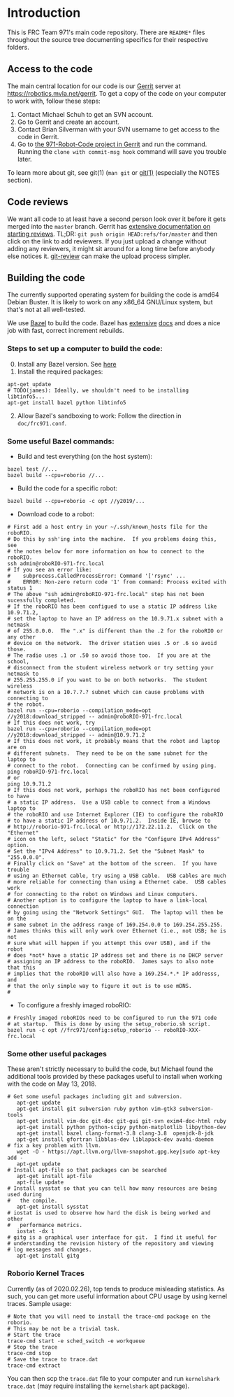 # Introduction
This is FRC Team 971's main code repository. There are `README*` files throughout the source tree documenting specifics for their respective folders.

## Access to the code
The main central location for our code is our [Gerrit](https://www.gerritcodereview.com/) server at https://robotics.mvla.net/gerrit. To get a copy of the code on your computer to work with, follow these steps:
  1. Contact Michael Schuh to get an SVN account.
  2. Go to Gerrit and create an account.
  3. Contact Brian Silverman with your SVN username to get access to the code in Gerrit.
  4. Go to [the 971-Robot-Code project in Gerrit](https://robotics.mvla.net/gerrit/#/admin/projects/971-Robot-Code) and run the command.
     Running the `clone with commit-msg hook` command will save you trouble later.

To learn more about git, see git(1) (`man git` or [git(1)](http://manpages.debian.net/cgi-bin/man.cgi?query=git>) (especially the NOTES section).

## Code reviews
We want all code to at least have a second person look over it before it gets merged into the `master` branch. Gerrit has [extensive documentation on starting reviews](https://robotics.mvla.net/gerrit/Documentation/user-upload.html). TL;DR: `git push origin HEAD:refs/for/master` and then click on the link to add reviewers.
If you just upload a change without adding any reviewers, it might sit around for a long time before anybody else notices it.
[git-review](http://manpages.debian.org/cgi-bin/man.cgi?query=git-review) can make the upload process simpler.

## Building the code
The currently supported operating system for building the code is amd64 Debian Buster. It is likely to work on any x86\_64 GNU/Linux system, but that's not at all well-tested.

We use [Bazel](http://bazel.io) to build the code. Bazel has [extensive](https://docs.bazel.build/versions/master/build-ref.html) [docs](https://docs.bazel.build/versions/master/be/overview.html) and does a nice job with fast, correct increment rebuilds.

### Steps to set up a computer to build the code:
  0. Install any Bazel version.  See [here](https://docs.bazel.build/versions/master/install-ubuntu.html)
  1. Install the required packages:
```console
apt-get update
# TODO(james): Ideally, we shouldn't need to be installing libtinfo5...
apt-get install bazel python libtinfo5
```
  2. Allow Bazel's sandboxing to work:
     Follow the direction in `doc/frc971.conf`.

### Some useful Bazel commands:
  * Build and test everything (on the host system):
```console
bazel test //...
bazel build --cpu=roborio //...
```
  * Build the code for a specific robot:
```console
bazel build --cpu=roborio -c opt //y2019/...
```
  * Download code to a robot:
```console
# First add a host entry in your ~/.ssh/known_hosts file for the roboRIO.
# Do this by ssh'ing into the machine.  If you problems doing this, see
# the notes below for more information on how to connect to the roboRIO.
ssh admin@roboRIO-971-frc.local
# If you see an error like:
#    subprocess.CalledProcessError: Command '['rsync' ...
#    ERROR: Non-zero return code '1' from command: Process exited with status 1
# The above "ssh admin@roboRIO-971-frc.local" step has not been sucessfully completed.
# If the roboRIO has been configued to use a static IP address like 10.9.71.2,
# set the laptop to have an IP address on the 10.9.71.x subnet with a netmask
# of 255.0.0.0.  The ".x" is different than the .2 for the roboRIO or any other
# device on the network.  The driver station uses .5 or .6 so avoid those.
# The radio uses .1 or .50 so avoid those too.  If you are at the school,
# disconnect from the student wireless network or try setting your netmask to
# 255.255.255.0 if you want to be on both networks.  The student wireless
# network is on a 10.?.?.? subnet which can cause problems with connecting to
# the robot.
bazel run --cpu=roborio --compilation_mode=opt //y2018:download_stripped -- admin@roboRIO-971-frc.local
# If this does not work, try
bazel run --cpu=roborio --compilation_mode=opt //y2018:download_stripped -- admin@10.9.71.2
# If this does not work, it probably means that the robot and laptop are on
# different subnets.  They need to be on the same subnet for the laptop to
# connect to the robot.  Connecting can be confirmed by using ping.
ping roboRIO-971-frc.local
# or
ping 10.9.71.2
# If this does not work, perhaps the roboRIO has not been configured to have
# a static IP address.  Use a USB cable to connect from a Windows laptop to
# the roboRIO and use Internet Explorer (IE) to configure the roboRIO
# to have a static IP address of 10.9.71.2.  Inside IE, browse to
# http://roborio-971-frc.local or http://172.22.11.2.  Click on the "Ethernet"
# icon on the left, select "Static" for the "Configure IPv4 Address" option.
# Set the "IPv4 Address" to 10.9.71.2. Set the "Subnet Mask" to "255.0.0.0".
# Finally click on "Save" at the bottom of the screen.  If you have trouble
# using an Ethernet cable, try using a USB cable.  USB cables are much
# more reliable for connecting than using a Ethernet cabe.  USB cables work
# for connecting to the robot on Windows and Linux computers.
# Another option is to configure the laptop to have a link-local connection
# by going using the "Network Settings" GUI.  The laptop will then be on the
# same subnet in the address range of 169.254.0.0 to 169.254.255.255.
# James thinks this will only work over Ethernet (i.e., not USB; he is not
# sure what will happen if you attempt this over USB), and if the robot
# does *not* have a static IP address set and there is no DHCP server
# assigning an IP address to the roboRIO.  James says to also note that this
# implies that the roboRIO will also have a 169.254.*.* IP addresss, and
# that the only simple way to figure it out is to use mDNS.
#
```
  * To configure a freshly imaged roboRIO:
```console
# Freshly imaged roboRIOs need to be configured to run the 971 code
# at startup.  This is done by using the setup_roborio.sh script.
bazel run -c opt //frc971/config:setup_roborio -- roboRIO-XXX-frc.local
```

### Some other useful packages
These aren't strictly necessary to build the code, but Michael found the
additional tools provided by these packages useful to install when working with
the code on May 13, 2018.

```console
# Get some useful packages including git and subversion.
   apt-get update
   apt-get install git subversion ruby python vim-gtk3 subversion-tools
   apt-get install vim-doc git-doc git-gui git-svn exim4-doc-html ruby
   apt-get install python python-scipy python-matplotlib libpython-dev
   apt-get install bazel clang-format-3.8 clang-3.8  openjdk-8-jdk
   apt-get install gfortran libblas-dev liblapack-dev avahi-daemon
# fix a key problem with llvm.
   wget -O - https://apt.llvm.org/llvm-snapshot.gpg.key|sudo apt-key add -
   apt-get update
# Install apt-file so that packages can be searched
   apt-get install apt-file
   apt-file update
# Install sysstat so that you can tell how many resources are being used during
#   the compile.
   apt-get install sysstat
# iostat is used to observe how hard the disk is being worked and other
#   performance metrics.
   iostat -dx 1
# gitg is a graphical user interface for git.  I find it useful for
# understanding the revision history of the repository and viewing
# log messages and changes.
   apt-get install gitg
```

### Roborio Kernel Traces

Currently (as of 2020.02.26), top tends to produce misleading statistics. As
such, you can get more useful information about CPU usage by using kernel
traces. Sample usage:
```console
# Note that you will need to install the trace-cmd package on the roborio.
# This may be not be a trivial task.
# Start the trace
trace-cmd start -e sched_switch -e workqueue
# Stop the trace
trace-cmd stop
# Save the trace to trace.dat
trace-cmd extract
```
You can then scp the `trace.dat` file to your computer and run `kernelshark
trace.dat` (may require installing the `kernelshark` apt package).
